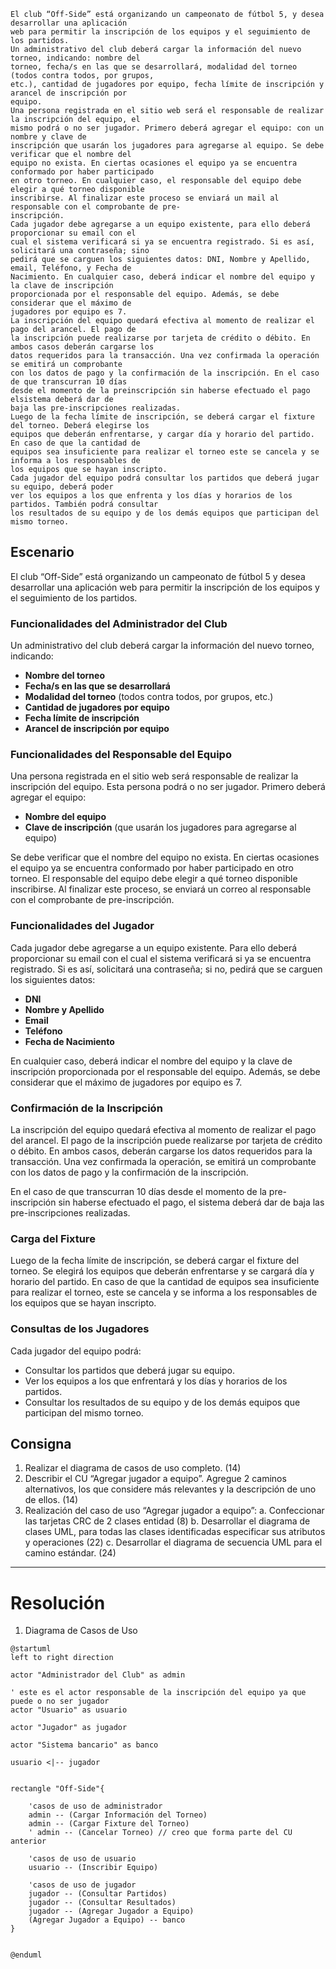 
	El club “Off-Side” está organizando un campeonato de fútbol 5, y desea desarrollar una aplicación
	web para permitir la inscripción de los equipos y el seguimiento de los partidos.
	Un administrativo del club deberá cargar la información del nuevo torneo, indicando: nombre del
	torneo, fecha/s en las que se desarrollará, modalidad del torneo (todos contra todos, por grupos,
	etc.), cantidad de jugadores por equipo, fecha límite de inscripción y arancel de inscripción por
	equipo.
	Una persona registrada en el sitio web será el responsable de realizar la inscripción del equipo, el
	mismo podrá o no ser jugador. Primero deberá agregar el equipo: con un nombre y clave de
	inscripción que usarán los jugadores para agregarse al equipo. Se debe verificar que el nombre del
	equipo no exista. En ciertas ocasiones el equipo ya se encuentra conformado por haber participado
	en otro torneo. En cualquier caso, el responsable del equipo debe elegir a qué torneo disponible
	inscribirse. Al finalizar este proceso se enviará un mail al responsable con el comprobante de pre-
	inscripción.
	Cada jugador debe agregarse a un equipo existente, para ello deberá proporcionar su email con el
	cual el sistema verificará si ya se encuentra registrado. Si es así, solicitará una contraseña; sino
	pedirá que se carguen los siguientes datos: DNI, Nombre y Apellido, email, Teléfono, y Fecha de
	Nacimiento. En cualquier caso, deberá indicar el nombre del equipo y la clave de inscripción
	proporcionada por el responsable del equipo. Además, se debe considerar que el máximo de
	jugadores por equipo es 7.
	La inscripción del equipo quedará efectiva al momento de realizar el pago del arancel. El pago de
	la inscripción puede realizarse por tarjeta de crédito o débito. En ambos casos deberán cargarse los
	datos requeridos para la transacción. Una vez confirmada la operación se emitirá un comprobante
	con los datos de pago y la confirmación de la inscripción. En el caso de que transcurran 10 días
	desde el momento de la preinscripción sin haberse efectuado el pago elsistema deberá dar de
	baja las pre-inscripciones realizadas.
	Luego de la fecha límite de inscripción, se deberá cargar el fixture del torneo. Deberá elegirse los
	equipos que deberán enfrentarse, y cargar día y horario del partido. En caso de que la cantidad de
	equipos sea insuficiente para realizar el torneo este se cancela y se informa a los responsables de
	los equipos que se hayan inscripto.
	Cada jugador del equipo podrá consultar los partidos que deberá jugar su equipo, deberá poder
	ver los equipos a los que enfrenta y los días y horarios de los partidos. También podrá consultar
	los resultados de su equipo y de los demás equipos que participan del mismo torneo.
	

## Escenario

El club “Off-Side” está organizando un campeonato de fútbol 5 y desea desarrollar una aplicación web para permitir la inscripción de los equipos y el seguimiento de los partidos.

### Funcionalidades del Administrador del Club

Un administrativo del club deberá cargar la información del nuevo torneo, indicando:
- **Nombre del torneo**
- **Fecha/s en las que se desarrollará**
- **Modalidad del torneo** (todos contra todos, por grupos, etc.)
- **Cantidad de jugadores por equipo**
- **Fecha límite de inscripción**
- **Arancel de inscripción por equipo**

### Funcionalidades del Responsable del Equipo

Una persona registrada en el sitio web será responsable de realizar la inscripción del equipo. Esta persona podrá o no ser jugador. 
Primero deberá agregar el equipo:
- **Nombre del equipo**
- **Clave de inscripción** (que usarán los jugadores para agregarse al equipo)

Se debe verificar que el nombre del equipo no exista. En ciertas ocasiones el equipo ya se encuentra conformado por haber participado en otro torneo. El responsable del equipo debe elegir a qué torneo disponible inscribirse. Al finalizar este proceso, se enviará un correo al responsable con el comprobante de pre-inscripción.

### Funcionalidades del Jugador

Cada jugador debe agregarse a un equipo existente. Para ello deberá proporcionar su email con el cual el sistema verificará si ya se encuentra registrado. Si es así, solicitará una contraseña; si no, pedirá que se carguen los siguientes datos:
- **DNI**
- **Nombre y Apellido**
- **Email**
- **Teléfono**
- **Fecha de Nacimiento**

En cualquier caso, deberá indicar el nombre del equipo y la clave de inscripción proporcionada por el responsable del equipo. Además, se debe considerar que el máximo de jugadores por equipo es 7.

### Confirmación de la Inscripción

La inscripción del equipo quedará efectiva al momento de realizar el pago del arancel. El pago de la inscripción puede realizarse por tarjeta de crédito o débito. En ambos casos, deberán cargarse los datos requeridos para la transacción. Una vez confirmada la operación, se emitirá un comprobante con los datos de pago y la confirmación de la inscripción.

En el caso de que transcurran 10 días desde el momento de la pre-inscripción sin haberse efectuado el pago, el sistema deberá dar de baja las pre-inscripciones realizadas.

### Carga del Fixture

Luego de la fecha límite de inscripción, se deberá cargar el fixture del torneo. Se elegirá los equipos que deberán enfrentarse y se cargará día y horario del partido. En caso de que la cantidad de equipos sea insuficiente para realizar el torneo, este se cancela y se informa a los responsables de los equipos que se hayan inscripto.

### Consultas de los Jugadores

Cada jugador del equipo podrá:
- Consultar los partidos que deberá jugar su equipo.
- Ver los equipos a los que enfrentará y los días y horarios de los partidos.
- Consultar los resultados de su equipo y de los demás equipos que participan del mismo torneo.


## Consigna

1. Realizar el diagrama de casos de uso completo. (14)
2. Describir el CU “Agregar jugador a equipo”. Agregue 2 caminos alternativos, los que considere más relevantes y la descripción de uno de ellos. (14)
3. Realización del caso de uso “Agregar jugador a equipo”:
    a. Confeccionar las tarjetas CRC de 2 clases entidad (8)
    b. Desarrollar el diagrama de clases UML, para todas las clases identificadas especificar sus atributos y operaciones (22)
    c. Desarrollar el diagrama de secuencia UML para el camino estándar. (24)



---


# Resolución

1. Diagrama de Casos de Uso

```plantuml
@startuml
left to right direction

actor "Administrador del Club" as admin

' este es el actor responsable de la inscripción del equipo ya que puede o no ser jugador
actor "Usuario" as usuario

actor "Jugador" as jugador

actor "Sistema bancario" as banco

usuario <|-- jugador


rectangle "Off-Side"{

    'casos de uso de administrador   
    admin -- (Cargar Información del Torneo)
    admin -- (Cargar Fixture del Torneo)
    ' admin -- (Cancelar Torneo) // creo que forma parte del CU anterior

    'casos de uso de usuario
    usuario -- (Inscribir Equipo)

    'casos de uso de jugador
    jugador -- (Consultar Partidos)
    jugador -- (Consultar Resultados)
    jugador -- (Agregar Jugador a Equipo)
    (Agregar Jugador a Equipo) -- banco
}


@enduml
```